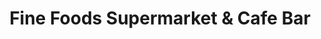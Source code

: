 ---
title: "Fine Foods Supermarket & Cafe Bar"
url: /boston/fine-foods-supermarket-and-cafe-bar/
shop: supermarket
---